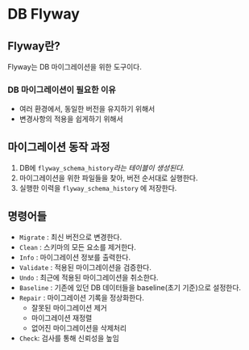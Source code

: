# DB Flyway

## Flyway란?

Flyway는 DB 마이그레이션을 위한 도구이다.

### DB 마이그레이션이 필요한 이유

- 여러 환경에서, 동일한 버전을 유지하기 위해서
- 변경사항의 적용을 쉽게하기 위해서

## 마이그레이션 동작 과정

1. DB에 `flyway_schema_history`*라는 테이블이 생성된다.*
2. 마이그레이션을 위한 파일들을 찾아, 버전 순서대로 실행한다.
3. 실행한 이력을 `flyway_schema_history` 에 저장한다.

## 명령어들

- `Migrate` : 최신 버전으로 변경한다.
- `Clean` : 스키마의 모든 요소를 제거한다.
- `Info` : 마이그레이션 정보를 출력한다.
- `Validate` : 적용된 마이그레이션을 검증한다.
- `Undo` : 최근에 적용된 마이그레이션을 취소한다.
- `Baseline` : 기존에 있던 DB 데이터들을 baseline(초기 기준)으로 설정한다.
- `Repair` : 마이그레이션 기록을 정상화한다.
    - 잘못된 마이그레이션 제거
    - 마이그레이션 재정렬
    - 없어진 마이그레이션을 삭제처리
- `Check`: 검사를 통해 신뢰성을 높임
